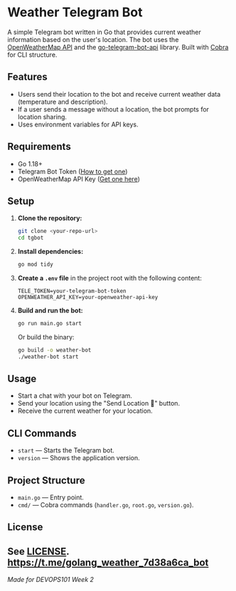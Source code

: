 # Weather Telegram Bot

A simple Telegram bot written in Go that provides current weather information based on the user's location. The bot uses the [OpenWeatherMap API](https://openweathermap.org/api) and the [go-telegram-bot-api](https://github.com/go-telegram-bot-api/telegram-bot-api) library. Built with [Cobra](https://github.com/spf13/cobra) for CLI structure.

## Features
- Users send their location to the bot and receive current weather data (temperature and description).
- If a user sends a message without a location, the bot prompts for location sharing.
- Uses environment variables for API keys.

## Requirements
- Go 1.18+
- Telegram Bot Token ([How to get one](https://core.telegram.org/bots#6-botfather))
- OpenWeatherMap API Key ([Get one here](https://home.openweathermap.org/api_keys))

## Setup
1. **Clone the repository:**
   ```sh
   git clone <your-repo-url>
   cd tgbot
   ```

2. **Install dependencies:**
   ```sh
   go mod tidy
   ```

3. **Create a `.env` file** in the project root with the following content:
   ```env
   TELE_TOKEN=your-telegram-bot-token
   OPENWEATHER_API_KEY=your-openweather-api-key
   ```

4. **Build and run the bot:**
   ```sh
   go run main.go start
   ```
   Or build the binary:
   ```sh
   go build -o weather-bot
   ./weather-bot start
   ```

## Usage
- Start a chat with your bot on Telegram.
- Send your location using the "Send Location 📍" button.
- Receive the current weather for your location.

## CLI Commands
- `start` — Starts the Telegram bot.
- `version` — Shows the application version.

## Project Structure
- `main.go` — Entry point.
- `cmd/` — Cobra commands (`handler.go`, `root.go`, `version.go`).

## License
See [LICENSE](LICENSE).
https://t.me/golang_weather_7d38a6ca_bot
---
*Made for DEVOPS101 Week 2*
